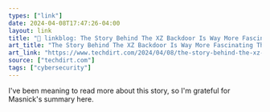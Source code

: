 ```yaml
---
types: ["link"]
date: 2024-04-08T17:47:26-04:00
layout: link
title: "🔗 linkblog: The Story Behind The XZ Backdoor Is Way More Fascinating Than It Should Be'"
art_title: "The Story Behind The XZ Backdoor Is Way More Fascinating Than It Should Be"
art_link: "https://www.techdirt.com/2024/04/08/the-story-behind-the-xz-backdoor-is-way-more-fascinating-than-it-should-be/"
source: ["techdirt.com"]
tags: ["cybersecurity"]
---
```

I've been meaning to read more about this story, so I'm grateful for Masnick's summary here.
